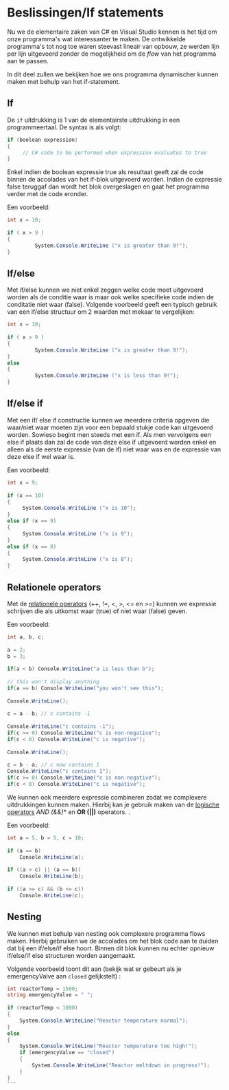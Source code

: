 # Beslissingen/If statements
Nu we de elementaire zaken van C# en Visual Studio kennen is het tijd om onze programma's wat interessanter te maken. De ontwikkelde programma's tot nog toe waren steevast lineair van opbouw, ze werden lijn per lijn uitgevoerd zonder de mogelijkheid om de *flow* van het programma aan te passen.

In dit deel  zullen we bekijken hoe we ons programma dynamischer kunnen maken met behulp van het if-statement.

## If
De ``if`` uitdrukking is 1 van de elementairste uitdrukking in een programmeertaal. De syntax is als volgt:

```csharp
if (boolean expression) 
{
     // C# code to be performed when expression evaluates to true
}
```
Enkel indien de boolean expressie true als resultaat geeft zal de code binnen de accolades van het if-blok uitgevoerd worden. Indien de expressie false teruggaf dan wordt het blok overgeslagen en gaat het programma verder met de code eronder.

Een voorbeeld:
```csharp
int x = 10;
 
if ( x > 9 )
{
         System.Console.WriteLine ("x is greater than 9!");
}
```


## If/else
Met if/else kunnen we niet enkel zeggen welke code moet uitgevoerd worden als de conditie waar is maar ook welke specifieke code indien de conditatie niet waar (false). Volgende voorbeeld geeft een typisch gebruik van een if/else structuur om 2 waarden met mekaar te vergelijken:

```csharp
int x = 10;
 
if ( x > 9 )
{
         System.Console.WriteLine ("x is greater than 9!");
}
else
{
         System.Console.WriteLine ("x is less than 9!");
}
```
## If/else if
Met een if/ else if constructie kunnen we meerdere criteria opgeven die waar/niet waar moeten zijn voor een bepaald stukje code kan uitgevoerd worden. Sowieso begint men steeds met een if. Als men vervolgens een else if plaats dan zal de code van deze else if uitgevoerd worden enkel en alleen als de eerste expressie (van de if) niet waar was en de expressie van deze else if wel waar is.

Een voorbeeld:

```csharp
int x = 9;
 
if (x == 10)
{
     System.Console.WriteLine ("x is 10");
}
else if (x == 9)
{
     System.Console.WriteLine ("x is 9");
}
else if (x == 8)
{
     System.Console.WriteLine ("x is 8");
}
```

## Relationele operators
Met de [relationele operators](1_logic_and_relationsoperator.md) (++, !=, <, >, <= en >=) kunnen we expressie schrijven die als uitkomst waar (true) of niet waar (false) geven.

Een voorbeeld:
```csharp
int a, b, c;  
 
a = 2;  
b = 3;  
 
if(a < b) Console.WriteLine("a is less than b"); 
 
// this won't display anything  
if(a == b) Console.WriteLine("you won't see this");  
 
Console.WriteLine(); 
 
c = a - b; // c contains -1 
 
Console.WriteLine("c contains -1"); 
if(c >= 0) Console.WriteLine("c is non-negative"); 
if(c < 0) Console.WriteLine("c is negative"); 
 
Console.WriteLine(); 
 
c = b - a; // c now contains 1 
Console.WriteLine("c contains 1"); 
if(c >= 0) Console.WriteLine("c is non-negative"); 
if(c < 0) Console.WriteLine("c is negative"); 
```
We kunnen ook meerdere expressie combineren zodat we complexere uitdrukkingen kunnen maken. Hierbij kan je gebruik maken van de [logische operators](1_logic_and_relationsoperator.md) *AND (&&)** en **OR (||)** operators. .

Een voorbeeld:
```csharp
int a = 5, b = 5, c = 10;
 
if (a == b)
    Console.WriteLine(a);
 
if ((a > c) || (a == b))
    Console.WriteLine(b);
 
if ((a >= c) && (b <= c))
    Console.WriteLine(c);
```

## Nesting
We kunnen met behulp van nesting ook complexere programma flows maken. Hierbij gebruiken we de accolades om het blok code aan te duiden dat bij een if/else/if else hoort. Binnen dit blok kunnen nu echter opnieuw if/else/if else structuren worden aangemaakt.

Volgende voorbeeld toont dit aan (bekijk wat er gebeurt als je emergencyValve aan ``closed`` gelijkstelt) :

````csharp
int reactorTemp = 1500;
string emergencyValve = " ";
 
if (reactorTemp < 1000)
{
    System.Console.WriteLine("Reactor temperature normal");
}
else
{
    System.Console.WriteLine("Reactor temperature too high!");
    if (emergencyValve == "closed")
    {
        System.Console.WriteLine("Reactor meltdown in progress!");
    }
}
```